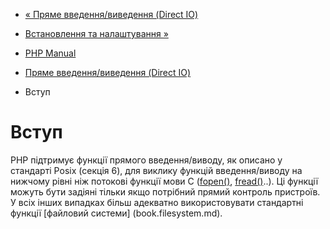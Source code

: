 - [« Пряме введення/виведення (Direct IO)](book.dio.md)
- [Встановлення та налаштування »](dio.setup.md)

- [PHP Manual](index.md)
- [Пряме введення/виведення (Direct IO)](book.dio.md)
-   Вступ

# Вступ

PHP підтримує функції прямого введення/виводу, як описано у стандарті
Posix (секція 6), для виклику функцій введення/виводу на нижчому рівні
ніж потокові функції мови C ([fopen()](function.fopen.md),
[fread()](function.fread.md)..). Ці функції можуть бути задіяні
тільки якщо потрібний прямий контроль пристроїв. У всіх інших
випадках більш адекватно використовувати стандартні функції [файловий
системи] (book.filesystem.md).
